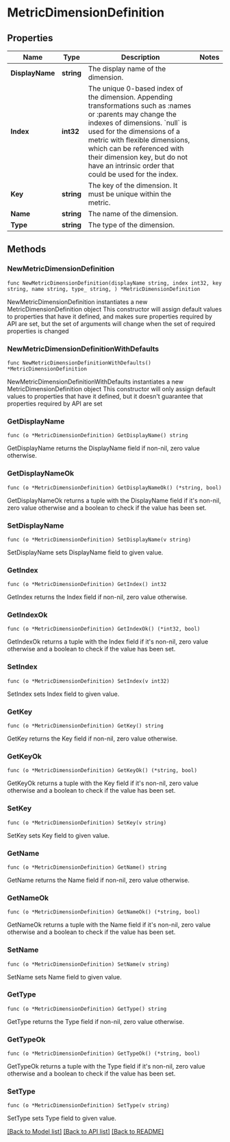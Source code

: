 # MetricDimensionDefinition

## Properties

Name | Type | Description | Notes
------------ | ------------- | ------------- | -------------
**DisplayName** | **string** | The display name of the dimension. | 
**Index** | **int32** | The unique 0-based index of the dimension.    Appending transformations such as :names or :parents may change the indexes of dimensions. &#x60;null&#x60; is used for the dimensions of a metric with flexible dimensions, which can be referenced with their dimension key, but do not have an intrinsic order that could be used for the index. | 
**Key** | **string** | The key of the dimension.    It must be unique within the metric. | 
**Name** | **string** | The name of the dimension. | 
**Type** | **string** | The type of the dimension. | 

## Methods

### NewMetricDimensionDefinition

`func NewMetricDimensionDefinition(displayName string, index int32, key string, name string, type_ string, ) *MetricDimensionDefinition`

NewMetricDimensionDefinition instantiates a new MetricDimensionDefinition object
This constructor will assign default values to properties that have it defined,
and makes sure properties required by API are set, but the set of arguments
will change when the set of required properties is changed

### NewMetricDimensionDefinitionWithDefaults

`func NewMetricDimensionDefinitionWithDefaults() *MetricDimensionDefinition`

NewMetricDimensionDefinitionWithDefaults instantiates a new MetricDimensionDefinition object
This constructor will only assign default values to properties that have it defined,
but it doesn't guarantee that properties required by API are set

### GetDisplayName

`func (o *MetricDimensionDefinition) GetDisplayName() string`

GetDisplayName returns the DisplayName field if non-nil, zero value otherwise.

### GetDisplayNameOk

`func (o *MetricDimensionDefinition) GetDisplayNameOk() (*string, bool)`

GetDisplayNameOk returns a tuple with the DisplayName field if it's non-nil, zero value otherwise
and a boolean to check if the value has been set.

### SetDisplayName

`func (o *MetricDimensionDefinition) SetDisplayName(v string)`

SetDisplayName sets DisplayName field to given value.


### GetIndex

`func (o *MetricDimensionDefinition) GetIndex() int32`

GetIndex returns the Index field if non-nil, zero value otherwise.

### GetIndexOk

`func (o *MetricDimensionDefinition) GetIndexOk() (*int32, bool)`

GetIndexOk returns a tuple with the Index field if it's non-nil, zero value otherwise
and a boolean to check if the value has been set.

### SetIndex

`func (o *MetricDimensionDefinition) SetIndex(v int32)`

SetIndex sets Index field to given value.


### GetKey

`func (o *MetricDimensionDefinition) GetKey() string`

GetKey returns the Key field if non-nil, zero value otherwise.

### GetKeyOk

`func (o *MetricDimensionDefinition) GetKeyOk() (*string, bool)`

GetKeyOk returns a tuple with the Key field if it's non-nil, zero value otherwise
and a boolean to check if the value has been set.

### SetKey

`func (o *MetricDimensionDefinition) SetKey(v string)`

SetKey sets Key field to given value.


### GetName

`func (o *MetricDimensionDefinition) GetName() string`

GetName returns the Name field if non-nil, zero value otherwise.

### GetNameOk

`func (o *MetricDimensionDefinition) GetNameOk() (*string, bool)`

GetNameOk returns a tuple with the Name field if it's non-nil, zero value otherwise
and a boolean to check if the value has been set.

### SetName

`func (o *MetricDimensionDefinition) SetName(v string)`

SetName sets Name field to given value.


### GetType

`func (o *MetricDimensionDefinition) GetType() string`

GetType returns the Type field if non-nil, zero value otherwise.

### GetTypeOk

`func (o *MetricDimensionDefinition) GetTypeOk() (*string, bool)`

GetTypeOk returns a tuple with the Type field if it's non-nil, zero value otherwise
and a boolean to check if the value has been set.

### SetType

`func (o *MetricDimensionDefinition) SetType(v string)`

SetType sets Type field to given value.



[[Back to Model list]](../README.md#documentation-for-models) [[Back to API list]](../README.md#documentation-for-api-endpoints) [[Back to README]](../README.md)


